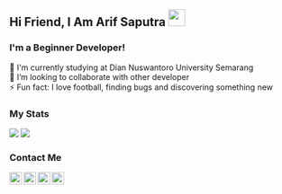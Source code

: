 ## Hi Friend, I Am Arif Saputra <img src="https://raw.githubusercontent.com/iampavangandhi/iampavangandhi/master/gifs/Hi.gif" width="30px">

### I'm a Beginner Developer!
🏫 I'm currently studying at Dian Nuswantoro University Semarang<br>
👯 I’m looking to collaborate with other developer<br>
⚡ Fun fact: I love football, finding bugs and discovering something new

### My Stats
<p>
    <img src="https://github-readme-stats.vercel.app/api?username=arifsptra&show_icons=true&hide_border=true&custom_title=Arif Saputra's" />
    <img src="https://github-readme-stats.vercel.app/api/top-langs/?username=arifsptra&layout=compact&hide_border=true hight"/>
</p>

### Contact Me
<a href="https://twitter.com/arif_sptrra">
  <img align="left" alt="Arif Twitter" width="22px" src="https://cdn.jsdelivr.net/npm/simple-icons@v3/icons/twitter.svg" />
</a>
<a href="https://www.linkedin.com/in/arif-saputra-71754b220">
  <img align="left" alt="Arif Linkdein" width="22px" src="https://cdn.jsdelivr.net/npm/simple-icons@v3/icons/linkedin.svg" />
</a>
<a href="https://github.com/arifsptra">
  <img align="left" alt="Arif Github" width="22px" src="https://cdn.jsdelivr.net/npm/simple-icons@v3/icons/github.svg" />
</a>
<a href="https://www.instagram.com/arif_sptrra">
  <img align="left" alt="Ajay's Instagram" width="22px" src="https://cdn.jsdelivr.net/npm/simple-icons@3.13.0/icons/instagram.svg" />
</a>

